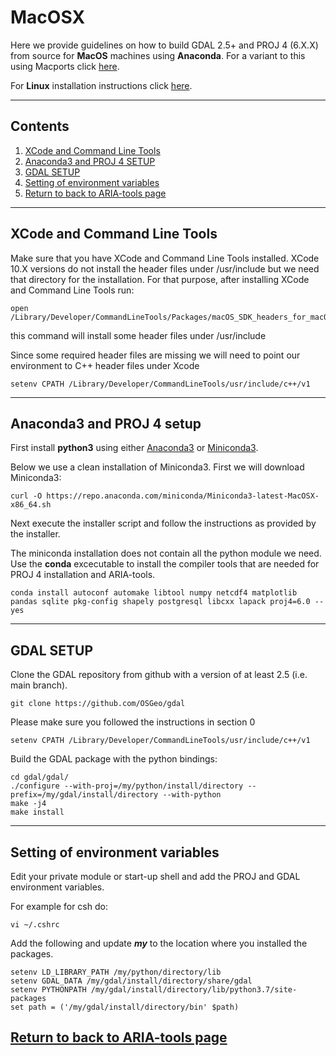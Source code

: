 # MacOSX
Here we provide guidelines on how to build GDAL 2.5+ and PROJ 4 (6.X.X) from source for **MacOS** machines using **Anaconda**.  For a variant to this using Macports click [here](https://github.com/dbekaert/ARIA-tools/blob/master/MacOS_source_build.md).


For **Linux** installation instructions click [here](https://github.com/dbekaert/ARIA-tools/blob/master/Linux_source_build.md).



------
## Contents

1. [XCode and Command Line Tools](#xcode-and-command-line-tools)
2. [Anaconda3 and PROJ 4 SETUP](#anaconda3-and-proj-4-setup) 
3. [GDAL SETUP](#gdal-setup)
4. [Setting of environment variables](#setting-of-environment-variables)
5. [Return to back to ARIA-tools page](https://github.com/dbekaert/ARIA-tools)


------
## XCode and Command Line Tools
Make sure that you have XCode and Command Line Tools installed. XCode 10.X versions do not install the header files under /usr/include but we need that directory for the installation.
For that purpose, after installing XCode and Command Line Tools run:
```
open /Library/Developer/CommandLineTools/Packages/macOS_SDK_headers_for_macOS_10.14.pkg
```
this command will install some header files under /usr/include

Since some required header files are missing we will need to point our environment to C++ header files under Xcode
```
setenv CPATH /Library/Developer/CommandLineTools/usr/include/c++/v1
```

------
## Anaconda3 and PROJ 4 setup
First install **python3** using either [Anaconda3](https://www.anaconda.com/distribution/) or [Miniconda3](https://docs.conda.io/en/latest/miniconda.html).

Below we use a clean installation of Miniconda3. First we will download Miniconda3:
```
curl -O https://repo.anaconda.com/miniconda/Miniconda3-latest-MacOSX-x86_64.sh
```
Next execute the installer script and follow the instructions as provided by the installer.

The miniconda installation does not contain all the python module we need.
Use the **conda** excecutable to install the compiler tools that are needed for PROJ 4 installation and ARIA-tools.
```
conda install autoconf automake libtool numpy netcdf4 matplotlib pandas sqlite pkg-config shapely postgresql libcxx lapack proj4=6.0 --yes
```

------
## GDAL SETUP
Clone the GDAL repository from github with a version of at least 2.5 (i.e. main branch).
```
git clone https://github.com/OSGeo/gdal
```

Please make sure you followed the instructions in section 0
```
setenv CPATH /Library/Developer/CommandLineTools/usr/include/c++/v1
```

Build the GDAL package with the python bindings:
```
cd gdal/gdal/
./configure --with-proj=/my/python/install/directory --prefix=/my/gdal/install/directory --with-python
make -j4
make install
```

------
## Setting of environment variables
Edit your private module or start-up shell and add the PROJ and GDAL environment variables.

For example for csh do:
```
vi ~/.cshrc
```

Add the following and update ***my*** to the location where you installed the packages.
```
setenv LD_LIBRARY_PATH /my/python/directory/lib
setenv GDAL_DATA /my/gdal/install/directory/share/gdal
setenv PYTHONPATH /my/gdal/install/directory/lib/python3.7/site-packages
set path = ('/my/gdal/install/directory/bin' $path)
```


## [Return to back to ARIA-tools page](https://github.com/dbekaert/ARIA-tools)

